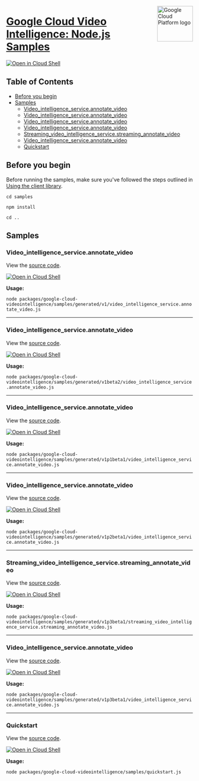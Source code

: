 [//]: # "This README.md file is auto-generated, all changes to this file will be lost."
[//]: # "To regenerate it, use `python -m synthtool`."
<img src="https://avatars2.githubusercontent.com/u/2810941?v=3&s=96" alt="Google Cloud Platform logo" title="Google Cloud Platform" align="right" height="96" width="96"/>

# [Google Cloud Video Intelligence: Node.js Samples](https://github.com/googleapis/google-cloud-node)

[![Open in Cloud Shell][shell_img]][shell_link]



## Table of Contents

* [Before you begin](#before-you-begin)
* [Samples](#samples)
  * [Video_intelligence_service.annotate_video](#video_intelligence_service.annotate_video)
  * [Video_intelligence_service.annotate_video](#video_intelligence_service.annotate_video)
  * [Video_intelligence_service.annotate_video](#video_intelligence_service.annotate_video)
  * [Video_intelligence_service.annotate_video](#video_intelligence_service.annotate_video)
  * [Streaming_video_intelligence_service.streaming_annotate_video](#streaming_video_intelligence_service.streaming_annotate_video)
  * [Video_intelligence_service.annotate_video](#video_intelligence_service.annotate_video)
  * [Quickstart](#quickstart)

## Before you begin

Before running the samples, make sure you've followed the steps outlined in
[Using the client library](https://github.com/googleapis/google-cloud-node#using-the-client-library).

`cd samples`

`npm install`

`cd ..`

## Samples



### Video_intelligence_service.annotate_video

View the [source code](https://github.com/googleapis/google-cloud-node/blob/master/packages/google-cloud-videointelligence/samples/generated/v1/video_intelligence_service.annotate_video.js).

[![Open in Cloud Shell][shell_img]](https://console.cloud.google.com/cloudshell/open?git_repo=https://github.com/googleapis/google-cloud-node&page=editor&open_in_editor=packages/google-cloud-videointelligence/samples/generated/v1/video_intelligence_service.annotate_video.js,samples/README.md)

__Usage:__


`node packages/google-cloud-videointelligence/samples/generated/v1/video_intelligence_service.annotate_video.js`


-----




### Video_intelligence_service.annotate_video

View the [source code](https://github.com/googleapis/google-cloud-node/blob/master/packages/google-cloud-videointelligence/samples/generated/v1beta2/video_intelligence_service.annotate_video.js).

[![Open in Cloud Shell][shell_img]](https://console.cloud.google.com/cloudshell/open?git_repo=https://github.com/googleapis/google-cloud-node&page=editor&open_in_editor=packages/google-cloud-videointelligence/samples/generated/v1beta2/video_intelligence_service.annotate_video.js,samples/README.md)

__Usage:__


`node packages/google-cloud-videointelligence/samples/generated/v1beta2/video_intelligence_service.annotate_video.js`


-----




### Video_intelligence_service.annotate_video

View the [source code](https://github.com/googleapis/google-cloud-node/blob/master/packages/google-cloud-videointelligence/samples/generated/v1p1beta1/video_intelligence_service.annotate_video.js).

[![Open in Cloud Shell][shell_img]](https://console.cloud.google.com/cloudshell/open?git_repo=https://github.com/googleapis/google-cloud-node&page=editor&open_in_editor=packages/google-cloud-videointelligence/samples/generated/v1p1beta1/video_intelligence_service.annotate_video.js,samples/README.md)

__Usage:__


`node packages/google-cloud-videointelligence/samples/generated/v1p1beta1/video_intelligence_service.annotate_video.js`


-----




### Video_intelligence_service.annotate_video

View the [source code](https://github.com/googleapis/google-cloud-node/blob/master/packages/google-cloud-videointelligence/samples/generated/v1p2beta1/video_intelligence_service.annotate_video.js).

[![Open in Cloud Shell][shell_img]](https://console.cloud.google.com/cloudshell/open?git_repo=https://github.com/googleapis/google-cloud-node&page=editor&open_in_editor=packages/google-cloud-videointelligence/samples/generated/v1p2beta1/video_intelligence_service.annotate_video.js,samples/README.md)

__Usage:__


`node packages/google-cloud-videointelligence/samples/generated/v1p2beta1/video_intelligence_service.annotate_video.js`


-----




### Streaming_video_intelligence_service.streaming_annotate_video

View the [source code](https://github.com/googleapis/google-cloud-node/blob/master/packages/google-cloud-videointelligence/samples/generated/v1p3beta1/streaming_video_intelligence_service.streaming_annotate_video.js).

[![Open in Cloud Shell][shell_img]](https://console.cloud.google.com/cloudshell/open?git_repo=https://github.com/googleapis/google-cloud-node&page=editor&open_in_editor=packages/google-cloud-videointelligence/samples/generated/v1p3beta1/streaming_video_intelligence_service.streaming_annotate_video.js,samples/README.md)

__Usage:__


`node packages/google-cloud-videointelligence/samples/generated/v1p3beta1/streaming_video_intelligence_service.streaming_annotate_video.js`


-----




### Video_intelligence_service.annotate_video

View the [source code](https://github.com/googleapis/google-cloud-node/blob/master/packages/google-cloud-videointelligence/samples/generated/v1p3beta1/video_intelligence_service.annotate_video.js).

[![Open in Cloud Shell][shell_img]](https://console.cloud.google.com/cloudshell/open?git_repo=https://github.com/googleapis/google-cloud-node&page=editor&open_in_editor=packages/google-cloud-videointelligence/samples/generated/v1p3beta1/video_intelligence_service.annotate_video.js,samples/README.md)

__Usage:__


`node packages/google-cloud-videointelligence/samples/generated/v1p3beta1/video_intelligence_service.annotate_video.js`


-----




### Quickstart

View the [source code](https://github.com/googleapis/google-cloud-node/blob/master/packages/google-cloud-videointelligence/samples/quickstart.js).

[![Open in Cloud Shell][shell_img]](https://console.cloud.google.com/cloudshell/open?git_repo=https://github.com/googleapis/google-cloud-node&page=editor&open_in_editor=packages/google-cloud-videointelligence/samples/quickstart.js,samples/README.md)

__Usage:__


`node packages/google-cloud-videointelligence/samples/quickstart.js`






[shell_img]: https://gstatic.com/cloudssh/images/open-btn.png
[shell_link]: https://console.cloud.google.com/cloudshell/open?git_repo=https://github.com/googleapis/google-cloud-node&page=editor&open_in_editor=samples/README.md
[product-docs]: https://cloud.google.com/video-intelligence
